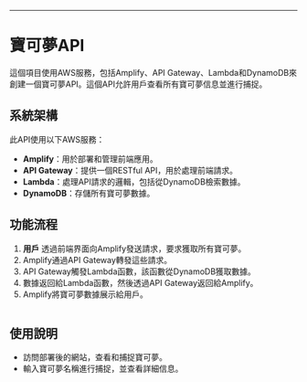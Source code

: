 ---

# 寶可夢API

這個項目使用AWS服務，包括Amplify、API Gateway、Lambda和DynamoDB來創建一個寶可夢API。這個API允許用戶查看所有寶可夢信息並進行捕捉。

## 系統架構

此API使用以下AWS服務：

- **Amplify**：用於部署和管理前端應用。
- **API Gateway**：提供一個RESTful API，用於處理前端請求。
- **Lambda**：處理API請求的邏輯，包括從DynamoDB檢索數據。
- **DynamoDB**：存儲所有寶可夢數據。

## 功能流程

1. **用戶** 透過前端界面向Amplify發送請求，要求獲取所有寶可夢。
2. Amplify通過API Gateway轉發這些請求。
3. API Gateway觸發Lambda函數，該函數從DynamoDB獲取數據。
4. 數據返回給Lambda函數，然後透過API Gateway返回給Amplify。
5. Amplify將寶可夢數據展示給用戶。
   ```

## 使用說明

- 訪問部署後的網站，查看和捕捉寶可夢。
- 輸入寶可夢名稱進行捕捉，並查看詳細信息。
